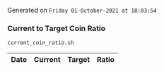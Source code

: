Generated on `Friday 01-October-2021 at 18:03:54`

### Current to Target Coin Ratio
`current_coin_ratio.sh`

Date|Current|Target|Ratio
---|---|---|---
